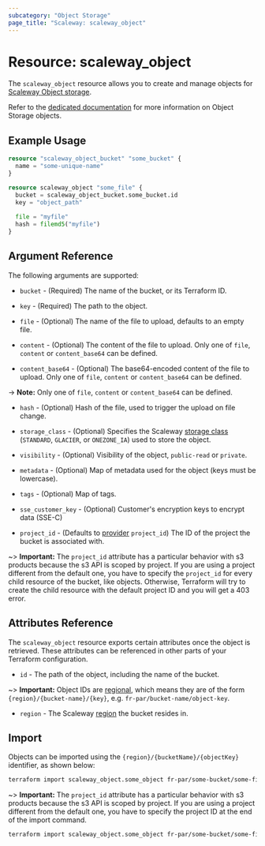 ```yaml
---
subcategory: "Object Storage"
page_title: "Scaleway: scaleway_object"
---
```


# Resource: scaleway_object

The `scaleway_object` resource allows you to create and manage objects for [Scaleway Object storage](https://www.scaleway.com/en/docs/storage/object/).

Refer to the [dedicated documentation](https://www.scaleway.com/en/docs/storage/object/how-to/upload-files-into-a-bucket/) for more information on Object Storage objects.

## Example Usage

```terraform
resource "scaleway_object_bucket" "some_bucket" {
  name = "some-unique-name"
}

resource scaleway_object "some_file" {
  bucket = scaleway_object_bucket.some_bucket.id
  key = "object_path"
  
  file = "myfile"
  hash = filemd5("myfile")
}
```

## Argument Reference

The following arguments are supported:

* `bucket` - (Required) The name of the bucket, or its Terraform ID.

* `key` - (Required) The path to the object.

* `file` - (Optional) The name of the file to upload, defaults to an empty file.

* `content` - (Optional) The content of the file to upload. Only one of `file`, `content` or `content_base64` can be defined.

* `content_base64` - (Optional) The base64-encoded content of the file to upload. Only one of `file`, `content` or `content_base64` can be defined.

-> **Note:** Only one of `file`, `content` or `content_base64` can be defined.

* `hash` - (Optional) Hash of the file, used to trigger the upload on file change.

* `storage_class` - (Optional) Specifies the Scaleway [storage class](https://www.scaleway.com/en/docs/storage/object/concepts/#storage-class) (`STANDARD`, `GLACIER`, or `ONEZONE_IA`) used to store the object.

* `visibility` - (Optional) Visibility of the object, `public-read` or `private`.

* `metadata` - (Optional) Map of metadata used for the object (keys must be lowercase).

* `tags` - (Optional) Map of tags.

* `sse_customer_key` - (Optional) Customer's encryption keys to encrypt data (SSE-C)

* `project_id` - (Defaults to [provider](../index.md#arguments-reference) `project_id`) The ID of the project the bucket is associated with.

~> **Important:** The `project_id` attribute has a particular behavior with s3 products because the s3 API is scoped by project.
If you are using a project different from the default one, you have to specify the `project_id` for every child resource of the bucket,
like objects. Otherwise, Terraform will try to create the child resource with the default project ID and you will get a 403 error.

## Attributes Reference

The `scaleway_object` resource exports certain attributes once the object is retrieved. These attributes can be referenced in other parts of your Terraform configuration.

* `id` - The path of the object, including the name of the bucket.

~> **Important:** Object IDs are [regional](../guides/regions_and_zones.md#resource-ids), which means they are of the form `{region}/{bucket-name}/{key}`, e.g. `fr-par/bucket-name/object-key`.

* `region` - The Scaleway [region](../guides/regions_and_zones.md) the bucket resides in.

## Import

Objects can be imported using the `{region}/{bucketName}/{objectKey}` identifier, as shown below:

```bash
terraform import scaleway_object.some_object fr-par/some-bucket/some-file
```

~> **Important:** The `project_id` attribute has a particular behavior with s3 products because the s3 API is scoped by project.
If you are using a project different from the default one, you have to specify the project ID at the end of the import command.

```bash
terraform import scaleway_object.some_object fr-par/some-bucket/some-file@xxxxxxx-xxxx-xxxx-xxxx-xxxxxxxxx
```